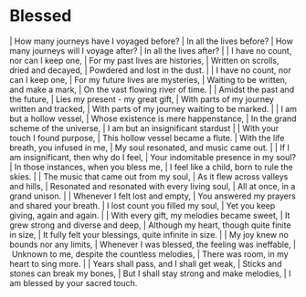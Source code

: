 # Blessed

| How many journeys have I voyaged before?
| In all the lives before?
| How many journeys will I voyage after?
| In all the lives after?
| 
| I have no count, nor can I keep one,
| For my past lives are histories,
| Written on scrolls, dried and decayed,
| Powdered and lost in the dust.
| 
| I have no count, nor can I keep one,
| For my future lives are mysteries,
| Waiting to be written, and make a mark,
| On the vast flowing river of time.
| 
| Amidst the past and the future,
| Lies my present - my great gift,
| With parts of my journey written and tracked,
| With parts of my journey waiting to be marked.
| 
| I am but a hollow vessel,
| Whose existence is mere happenstance,
| In the grand scheme of the universe,
| I am but an insignificant stardust
| 
| With your touch I found purpose,
| This hollow vessel became a flute.
| With the life breath, you infused in me,
| My soul resonated, and music came out.
| 
| If I am insignificant, then why do I feel,
| Your indomitable presence in my soul?
| In those instances, when you bless me,
| I feel like a child, born to rule the skies.
| 
| The music that came out from my soul,
| As it flew across valleys and hills,
| Resonated and resonated with every living soul,
| All at once, in a grand unison.
| 
| Whenever I felt lost and empty,
| You answered my prayers and shared your breath.
| I lost count you filled my soul,
| Yet you keep giving, again and again.
| 
| With every gift, my melodies became sweet,
| It grew strong and diverse and deep,
| Although my heart, though quite finite in size,
| It fully felt your blessings, quite infinite in size.
| 
| My joy knew no bounds nor any limits,
| Whenever I was blessed, the feeling was ineffable,
|  Unknown to me, despite the countless melodies,
| There was room, in my heart to sing more.
| 
| Years shall pass, and I shall get weak,
| Sticks and stones can break my bones,
| But I shall stay strong and make melodies,
| I am blessed by your sacred touch.
